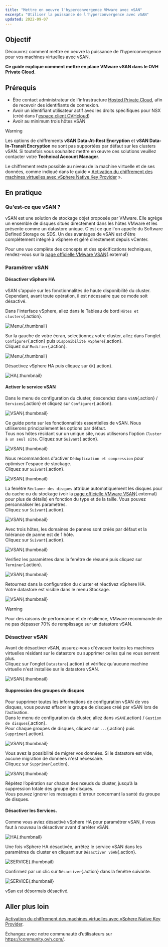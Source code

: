 ```yaml
---
title: "Mettre en oeuvre l'hyperconvergence VMware avec vSAN"
excerpt: "Utiliser la puissance de l'hyperconvergence avec vSAN"
updated: 2022-09-07
---
```


## Objectif

Découvrez comment mettre en oeuvre la puissance de l'hyperconvergence pour vos machines virtuelles avec vSAN.

**Ce guide explique comment mettre en place VMware vSAN dans le OVH Private Cloud.**

## Prérequis

- Être contact administrateur de l'infrastructure [Hosted Private Cloud](https://www.ovhcloud.com/fr/enterprise/products/hosted-private-cloud/), afin de recevoir des identifiants de connexion.
- Avoir un identifiant utilisateur actif avec les droits spécifiques pour NSX (créé dans l'[espace client OVHcloud](https://www.ovh.com/auth/?action=gotomanager&from=https://www.ovh.com/fr/&ovhSubsidiary=fr))
- Avoir au minimum trois hôtes vSAN

> [!warning]
>
> Les options de chiffrements **vSAN Data-At-Rest Encryption** et **vSAN Data-In-Transit Encryption** ne sont pas supportées par défaut sur les clusters vSAN. Si toutefois vous souhaitez mettre en œuvre ces solutions veuillez contacter votre **Technical Account Manager**.
> 
> Le chiffrement reste possible au niveau de la machine virtuelle et de ses données, comme indiqué dans le guide « [Activation du chiffrement des machines virtuelles avec vSphere Native Key Provider](vm_encrypt-vnkp1.) ».
>

## En pratique

### Qu'est-ce que vSAN ?

vSAN est une solution de stockage objet proposée par VMware. Elle agrège un ensemble de disques situés directement dans les hôtes VMware et les présente comme un datastore unique. C'est ce que l'on appelle du Software Defined Storage ou SDS. Un des avantages de vSAN est d'être complétement intégré à vSphere et géré directement depuis vCenter.

Pour une vue complète des concepts et des spécifications techniques, rendez-vous sur la [page officielle VMware VSAN](https://docs.vmware.com/fr/VMware-vSphere/6.7/com.vmware.vsphere.vsan-planning.doc/GUID-18F531E9-FF08-49F5-9879-8E46583D4C70.html){.external}

### Paramétrer vSAN

#### Désactiver vSphere HA

vSAN s'appuie sur les fonctionnalités de haute disponibilité du cluster. Cependant, avant toute opération, il est nécessaire que ce mode soit désactivé.

Dans l'interface vSphere, allez dans le Tableau de bord `Hôtes et clusters`{.action}.

![Menu](en01hosts.png){.thumbnail}

Sur la gauche de votre écran, selectionnez votre cluster, allez dans l'onglet `Configurer`{.action} puis `Disponibilité vSphere`{.action}.<br>
Cliquez sur `Modifier`{.action}.

![Menu](images_en02cluster.png){.thumbnail}

Désactivez vSphere HA puis cliquez sur `OK`{.action}.

![HA](en03ha.png){.thumbnail}

#### Activer le service vSAN

Dans le menu de configuration du cluster, descendez dans `vSAN`{.action} / `Services`{.action} et cliquez sur `Configurer`{.action}.

![VSAN](en04vsan.png){.thumbnail}

Ce guide porte sur les fonctionnalités essentielles de vSAN. Nous utiliserons principalement les options par défaut.<br>
Tous nos hôtes résidant sur un unique site, nous utiliserons l'option `Cluster à un seul site`. Cliquez sur `Suivant`{.action}.

![VSAN](en05vsantype.png){.thumbnail}

Nous recommandons d'activer `Déduplication et compression` pour optimiser l'espace de stockage.<br>
Cliquez sur `Suivant`{.action}.

![VSAN](en06vsanservices.png){.thumbnail}

La fenêtre `Réclamer des disques` attribue automatiquement les disques pour du cache ou du stockage (voir la [page officielle VMware VSAN](https://docs.vmware.com/fr/VMware-vSphere/6.7/com.vmware.vsphere.vsan-planning.doc/GUID-18F531E9-FF08-49F5-9879-8E46583D4C70.html){.external} pour plus de détails) en fonction du type et de la taille. Vous pouvez personnaliser les paramètres.<br>
Cliquez sur `Suivant`{.action}.

![VSAN](en07vsanclaim.png){.thumbnail}

Avec trois hôtes, les domaines de pannes sont créés par défaut et la tolérance de panne est de 1 hôte.<br>
Cliquez sur `Suivant`{.action}.

![VSAN](en08vsanfault.png){.thumbnail}

Verifiez les paramètres dans la fenêtre de résumé puis cliquez sur `Terminer`{.action}.

![VSAN](en09vsanready.png){.thumbnail}

Retournez dans la configuration du cluster et réactivez vSphere HA.<br>
Votre datastore est visible dans le menu Stockage.

![VSAN](en10vsandata.png){.thumbnail}

> [!warning]
>
> Pour des raisons de performance et de résilience, VMware recommande de ne pas dépasser 70% de remplissage sur un datastore vSAN.
>

### Désactiver vSAN

Avant de désactiver vSAN, assurez-vous d'évacuer toutes les machines virtuelles résidant sur le datastore ou supprimer celles qui ne vous servent plus.<br>
Cliquez sur l'onglet `Datastore`{.action} et vérifiez qu'aucune machine virtuelle n'est installée sur le datastore vSAN.

![VSAN](en11vsanvm.png){.thumbnail}

#### Suppression des groupes de disques

Pour supprimer toutes les informations de configuration vSAN de vos disques, vous pouvez effacer le groupe de disques créé par vSAN lors de l’activation.<br>
Dans le menu de configuration du cluster, allez dans `vSAN`{.action} / `Gestion de disques`{.action}.<br>
Pour chaque groupes de disques, cliquez sur `...`{.action} puis `Supprimer`{.action}.<br>

![VSAN](en12vsanremove.png){.thumbnail}

Vous avez la possibilité de migrer vos données. Si le datastore est vide, aucune migration de données n'est nécessaire.<br>
Cliquez sur `Supprimer`{.action}.

![VSAN](en13vsanmig.png){.thumbnail}

Répétez l’opération sur chacun des nœuds du cluster, jusqu’à la suppression totale des groupe de disques.<br>
Vous pouvez ignorer les messages d'erreur concernant la santé du groupe de disques.

#### Désactiver les Services.

Comme vous aviez désactivé vSphere HA pour paramétrer vSAN, il vous faut à nouveau la désactiver avant d'arrêter vSAN.

![HA](en03ha.png){.thumbnail}

Une fois vSphere HA désactivée, arrêtez le service vSAN dans les paramètres du cluster en cliquant sur `Désactiver vSAN`{.action}.

![SERVICE](en14vsanoff.png){.thumbnail}

Confirmez par un clic sur `Désactiver`{.action} dans la fenêtre suivante.

![SERVICE](en15vsanconfirm.png){.thumbnail}

vSan est désormais désactivé.

## Aller plus loin

[Activation du chiffrement des machines virtuelles avec vSphere Native Key Provider](vm_encrypt-vnkp1.).

Échangez avec notre communauté d’utilisateurs sur <https://community.ovh.com/>.

